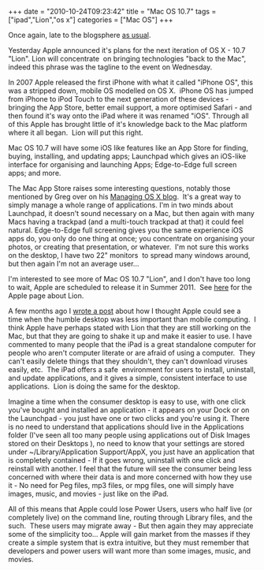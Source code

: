 +++
date = "2010-10-24T09:23:42"
title = "Mac OS 10.7"
tags = ["ipad","Lion","os x"]
categories = ["Mac OS"]
+++

Once again, late to the blogsphere [as usual][1].

Yesterday Apple announced it's plans for the next iteration of OS X - 10.7 "Lion".
Lion will concentrate  on bringing technologies "back to the Mac", indeed this phrase was the tagline to the event on Wednesday.

In 2007 Apple released the first iPhone with what it called "iPhone OS", this was a stripped down, mobile OS modelled on OS X.  iPhone OS has jumped from iPhone to iPod Touch to the next generation of these devices - bringing the App Store, better email support, a more optimised Safari - and then found it's way onto the iPad where it was renamed "iOS".
Through all of this Apple has brought little of it's knowledge back to the Mac platform where it all began.  Lion will put this right.

Mac OS 10.7 will have some iOS like features like an App Store for finding, buying, installing, and updating apps; Launchpad which gives an iOS-like interface for organising and launching Apps; Edge-to-Edge full screen apps; and more.

The Mac App Store raises some interesting questions, notably those mentioned by Greg over on his [Managing OS X blog][2].  It's a great way to simply manage a whole range of applications.
I'm in two minds about Launchpad, it doesn't sound necessary on a Mac, but then again with many Macs having a trackpad (and a multi-touch trackpad at that) it could feel natural.
Edge-to-Edge full screening gives you the same experience iOS apps do, you only do one thing at once; you concentrate on organising your photos, or creating that presentation, or whatever.  I'm not sure this works on the desktop, I have two 22" monitors  to spread many windows around, but then again I'm not an average user...

I'm interested to see more of Mac OS 10.7 "Lion", and I don't have too long to wait, Apple are scheduled to release it in Summer 2011.  See [here][3] for the Apple page about Lion.

A few months ago I [wrote a post][4] about how I thought Apple could see a time when the humble desktop was less important than mobile computing.  I think Apple have perhaps stated with Lion that they are still working on the Mac, but that they are going to shake it up and make it easier to use.
I have commented to many people that the iPad is a great standalone computer for people who aren't computer literate or are afraid of using a computer.  They can't easily delete things that they shouldn't, they can't download viruses easily, etc.  The iPad offers a safe  environment for users to install, uninstall, and update applications, and it gives a simple, consistent interface to use applications.  Lion is doing the same for the desktop.

Imagine a time when the consumer desktop is easy to use, with one click you've bought and installed an application - it appears on your Dock or on the Launchpad - you just have one or two clicks and you're using it.
There is no need to understand that applications should live in the Applications folder (I've seen all too many people using applications out of Disk Images stored on their Desktops ), no need to know that your settings are stored under ~/Library/Application Support/AppX, you just have an application that is completely contained - If it goes wrong, uninstall with one click and reinstall with another.
I feel that the future will see the consumer being less concerned with where their data is and more concerned with how they use it - No need for Peg files, mp3 files, or mpg files, one will simply have images, music, and movies - just like on the iPad.

All of this means that Apple could lose Power Users, users who half live (or completely live) on the command line, routing through Library files, and the such.  These users may migrate away - But then again they may appreciate some of the simplicity too...
Apple will gain market from the masses if they create a simple system that is extra intuitive, but they must remember that developers and power users will want more than some images, music, and movies.

  [1]: /2010/01/31/apple-ipad/
  [2]: http://managingosx.wordpress.com/2010/10/21/mac-app-store/
  [3]: http://www.apple.com/uk/macosx/lion/
  [4]: /2010/06/02/can-apple-see-a-time-when-they-no-longer-produce-the-mac/
